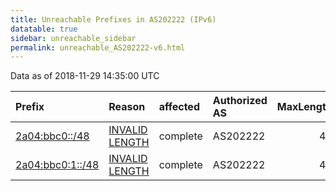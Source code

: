 ```yaml
---
title: Unreachable Prefixes in AS202222 (IPv6)
datatable: true
sidebar: unreachable_sidebar
permalink: unreachable_AS202222-v6.html
---
```


Data as of 2018-11-29 14:35:00 UTC


<div class="datatable-begin"></div>

| Prefix                                                     | Reason                                                                                                      | affected   | Authorized AS   |   MaxLength | Anchor                                         |   unreachable /48s |
|:-----------------------------------------------------------|:------------------------------------------------------------------------------------------------------------|:-----------|:----------------|------------:|:-----------------------------------------------|-------------------:|
| [2a04:bbc0::/48](https://stat.ripe.net/2a04:bbc0::/48)     | [INVALID LENGTH](https://rpki-validator.ripe.net/announcement-preview?asn=AS202222&prefix=2a04:bbc0::/48)   | complete   | AS202222        |          40 | [RIPE](unreachable_RIPE_NCC_RPKI_Root-v6.html) |                  1 |
| [2a04:bbc0:1::/48](https://stat.ripe.net/2a04:bbc0:1::/48) | [INVALID LENGTH](https://rpki-validator.ripe.net/announcement-preview?asn=AS202222&prefix=2a04:bbc0:1::/48) | complete   | AS202222        |          40 | [RIPE](unreachable_RIPE_NCC_RPKI_Root-v6.html) |                  1 |

<div class="datatable-end"></div>